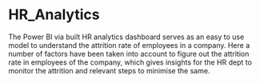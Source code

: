 # HR_Analytics
The Power BI via built HR analytics dashboard serves as an easy to use model to understand the attrition rate of employees in a company. Here a number of factors have been taken into account to figure out the attrition rate in employees of the company, which gives insights for the HR dept to monitor the attrition and relevant steps to minimise the same.
